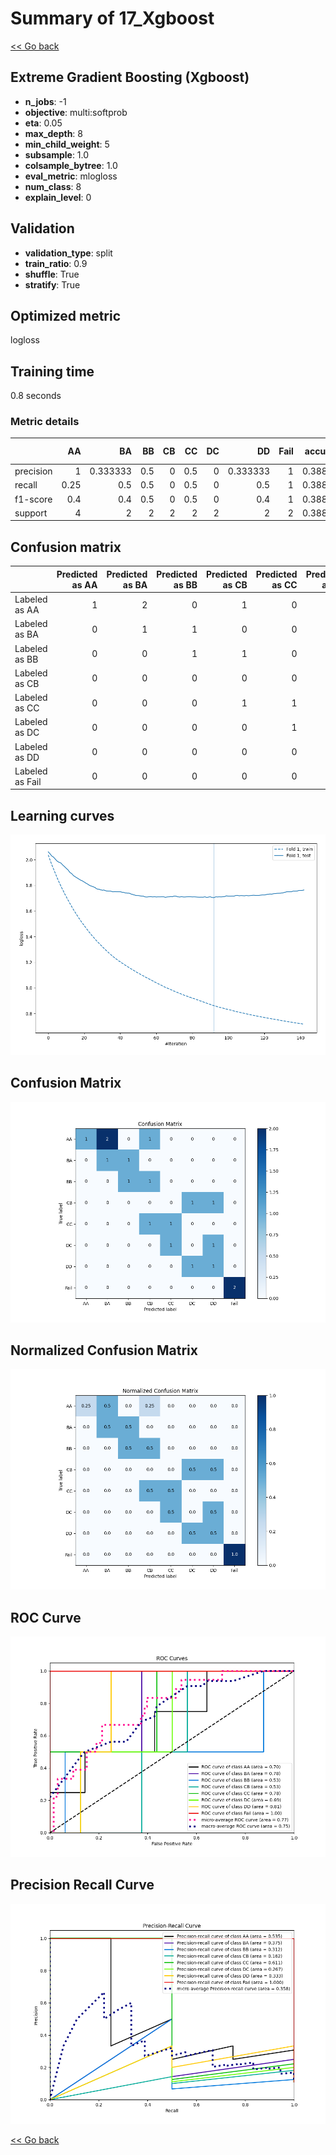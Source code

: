 # Summary of 17_Xgboost

[<< Go back](../README.md)


## Extreme Gradient Boosting (Xgboost)
- **n_jobs**: -1
- **objective**: multi:softprob
- **eta**: 0.05
- **max_depth**: 8
- **min_child_weight**: 5
- **subsample**: 1.0
- **colsample_bytree**: 1.0
- **eval_metric**: mlogloss
- **num_class**: 8
- **explain_level**: 0

## Validation
 - **validation_type**: split
 - **train_ratio**: 0.9
 - **shuffle**: True
 - **stratify**: True

## Optimized metric
logloss

## Training time

0.8 seconds

### Metric details
|           |   AA |       BA |   BB |   CB |   CC |   DC |       DD |   Fail |   accuracy |   macro avg |   weighted avg |   logloss |
|:----------|-----:|---------:|-----:|-----:|-----:|-----:|---------:|-------:|-----------:|------------:|---------------:|----------:|
| precision | 1    | 0.333333 |  0.5 |    0 |  0.5 |    0 | 0.333333 |      1 |   0.388889 |    0.458333 |       0.518519 |   1.70489 |
| recall    | 0.25 | 0.5      |  0.5 |    0 |  0.5 |    0 | 0.5      |      1 |   0.388889 |    0.40625  |       0.388889 |   1.70489 |
| f1-score  | 0.4  | 0.4      |  0.5 |    0 |  0.5 |    0 | 0.4      |      1 |   0.388889 |    0.4      |       0.4      |   1.70489 |
| support   | 4    | 2        |  2   |    2 |  2   |    2 | 2        |      2 |   0.388889 |   18        |      18        |   1.70489 |


## Confusion matrix
|                 |   Predicted as AA |   Predicted as BA |   Predicted as BB |   Predicted as CB |   Predicted as CC |   Predicted as DC |   Predicted as DD |   Predicted as Fail |
|:----------------|------------------:|------------------:|------------------:|------------------:|------------------:|------------------:|------------------:|--------------------:|
| Labeled as AA   |                 1 |                 2 |                 0 |                 1 |                 0 |                 0 |                 0 |                   0 |
| Labeled as BA   |                 0 |                 1 |                 1 |                 0 |                 0 |                 0 |                 0 |                   0 |
| Labeled as BB   |                 0 |                 0 |                 1 |                 1 |                 0 |                 0 |                 0 |                   0 |
| Labeled as CB   |                 0 |                 0 |                 0 |                 0 |                 0 |                 1 |                 1 |                   0 |
| Labeled as CC   |                 0 |                 0 |                 0 |                 1 |                 1 |                 0 |                 0 |                   0 |
| Labeled as DC   |                 0 |                 0 |                 0 |                 0 |                 1 |                 0 |                 1 |                   0 |
| Labeled as DD   |                 0 |                 0 |                 0 |                 0 |                 0 |                 1 |                 1 |                   0 |
| Labeled as Fail |                 0 |                 0 |                 0 |                 0 |                 0 |                 0 |                 0 |                   2 |

## Learning curves
![Learning curves](learning_curves.png)
## Confusion Matrix

![Confusion Matrix](confusion_matrix.png)


## Normalized Confusion Matrix

![Normalized Confusion Matrix](confusion_matrix_normalized.png)


## ROC Curve

![ROC Curve](roc_curve.png)


## Precision Recall Curve

![Precision Recall Curve](precision_recall_curve.png)



[<< Go back](../README.md)
